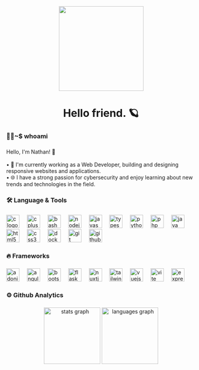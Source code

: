 <div align="center">
  <img height="225" src="https://64.media.tumblr.com/4be70da7d1cbe48f25d918eb7ca03bd7/826bf0fa9cf45cea-07/s1280x1920/ea03e12cc02c03bef0482e75149556105036ebd0.gif"  />
</div>

###

<h1 align="center">Hello friend. 🪐</h1>

###

<h3 align="left">👩‍💻~$ whoami</h3>

###

<p align="left">Hello, I'm Nathan! 👋<br><br>• 🔭 I'm currently working as a Web Developer, building and designing responsive websites and applications.<br>• 🌐 I have a strong passion for cybersecurity and enjoy learning about new trends and technologies in the field.</p>

###

<h3 align="left">🛠 Language & Tools</h3>

###

<div align="left">
  <img src="https://skillicons.dev/icons?i=c" height="35" alt="c logo"  />
  <img width="12" />
  <img src="https://skillicons.dev/icons?i=cpp" height="35" alt="cplusplus logo"  />
  <img width="12" />
  <img src="https://skillicons.dev/icons?i=bash" height="35" alt="bash logo"  />
  <img width="12" />
  <img src="https://skillicons.dev/icons?i=nodejs" height="35" alt="nodejs logo"  />
  <img width="12" />
  <img src="https://skillicons.dev/icons?i=js" height="35" alt="javascript logo"  />
  <img width="12" />
  <img src="https://skillicons.dev/icons?i=ts" height="35" alt="typescript logo"  />
  <img width="12" />
  <img src="https://skillicons.dev/icons?i=py" height="35" alt="python logo"  />
  <img width="12" />
  <img src="https://skillicons.dev/icons?i=php" height="35" alt="php logo"  />
  <img width="12" />
  <img src="https://skillicons.dev/icons?i=java" height="35" alt="java logo"  />
  <img width="12" />
  <img src="https://skillicons.dev/icons?i=html" height="35" alt="html5 logo"  />
  <img width="12" />
  <img src="https://skillicons.dev/icons?i=css" height="35" alt="css3 logo"  />
  <img width="12" />
  <img src="https://skillicons.dev/icons?i=docker" height="35" alt="docker logo"  />
  <img width="12" />
  <img src="https://skillicons.dev/icons?i=git" height="35" alt="git logo"  />
  <img width="12" />
  <img src="https://skillicons.dev/icons?i=github" height="35" alt="github logo"  />
</div>

###

<h3 align="left">🔥  Frameworks</h3>

###

<div align="left">
  <img src="https://skillicons.dev/icons?i=adonis" height="35" alt="adonisjs logo"  />
  <img width="12" />
  <img src="https://skillicons.dev/icons?i=angular" height="35" alt="angularjs logo"  />
  <img width="12" />
  <img src="https://skillicons.dev/icons?i=bootstrap" height="35" alt="bootstrap logo"  />
  <img width="12" />
  <img src="https://skillicons.dev/icons?i=flask" height="35" alt="flask logo"  />
  <img width="12" />
  <img src="https://skillicons.dev/icons?i=nuxtjs" height="35" alt="nuxtjs logo"  />
  <img width="12" />
  <img src="https://skillicons.dev/icons?i=tailwind" height="35" alt="tailwindcss logo"  />
  <img width="12" />
  <img src="https://skillicons.dev/icons?i=vue" height="35" alt="vuejs logo"  />
  <img width="12" />
  <img src="https://skillicons.dev/icons?i=vite" height="35" alt="vite logo"  />
  <img width="12" />
  <img src="https://skillicons.dev/icons?i=express" height="35" alt="express logo"  />
</div>

###

<h3 align="left">⚙️  Github Analytics</h3>

###

<div align="center">
  <img src="https://github-readme-stats-eight-theta.vercel.app/api?username=Shadawks&hide_title=true&hide_rank=false&show_icons=true&include_all_commits=true&count_private=true&disable_animations=false&theme=radical&locale=en&hide_border=true&order=1" height="150" alt="stats graph"  />
  <img src="https://github-readme-stats-eight-theta.vercel.app/api/top-langs?username=Shadawks&locale=en&hide_title=true&layout=compact&card_width=320&langs_count=6&theme=radical&hide_border=true&order=2" height="150" alt="languages graph"  />
</div>

###
